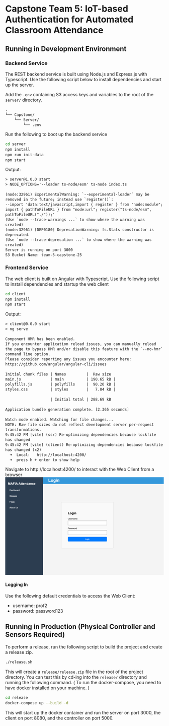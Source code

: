 # Capstone Team 5: IoT-based Authentication for Automated Classroom Attendance

## Running in Development Environment 

### Backend Service
The REST backend service is built using Node.js and Express.js with Typescript. 
Use the following script below to install dependencies and start up the server.

Add the `.env` containing S3 access keys and variables to the root of the `server/` directory.
```
.
└── Capstone/
    └── Server/
        └── .env
```

Run the following to boot up the backend service
```bash
cd server
npm install
npm run init-data
npm start
```

Output: 
```
> server@1.0.0 start
> NODE_OPTIONS='--loader ts-node/esm' ts-node index.ts

(node:32961) ExperimentalWarning: `--experimental-loader` may be removed in the future; instead use `register()`:
--import 'data:text/javascript,import { register } from "node:module"; import { pathToFileURL } from "node:url"; register("ts-node/esm", pathToFileURL("./"));'
(Use `node --trace-warnings ...` to show where the warning was created)
(node:32961) [DEP0180] DeprecationWarning: fs.Stats constructor is deprecated.
(Use `node --trace-deprecation ...` to show where the warning was created)
Server is running on port 3000
S3 Bucket Name: team-5-capstone-25
```

### Frontend Service
The web client is built on Angular with Typescript.
Use the following script to install dependencies and startup the web client

```bash
cd client
npm install
npm start
```

Output:
```
> client@0.0.0 start
> ng serve

Component HMR has been enabled.
If you encounter application reload issues, you can manually reload the page to bypass HMR and/or disable this feature with the `--no-hmr` command line option.
Please consider reporting any issues you encounter here: https://github.com/angular/angular-cli/issues

Initial chunk files | Names         |  Raw size
main.js             | main          | 190.65 kB | 
polyfills.js        | polyfills     |  90.20 kB | 
styles.css          | styles        |   7.84 kB | 

                    | Initial total | 288.69 kB

Application bundle generation complete. [2.365 seconds]

Watch mode enabled. Watching for file changes...
NOTE: Raw file sizes do not reflect development server per-request transformations.
9:45:42 PM [vite] (ssr) Re-optimizing dependencies because lockfile has changed
9:45:42 PM [vite] (client) Re-optimizing dependencies because lockfile has changed (x2)
  ➜  Local:   http://localhost:4200/
  ➜  press h + enter to show help
```

Navigate to http://localhost:4200/ to interact with the Web Client from a browser
![ui-example.png](ui-example.png)

#### Logging In
Use the following default credentials to access the Web Client:
- username: prof2
- password: password123

## Running in Production (Physical Controller and Sensors Required)
To perform a release, run the following script to build the project and create a release zip.
```bash
./release.sh
```

This will create a `release/release.zip` file in the root of the project directory. You can test this by cd-ing into the `release/` directory and running the following command. ( To run the docker-compose, you need to have docker installed on your machine. )
```bash
cd release
docker-compose up --build -d
```

This will start up the docker container and run the server on port 3000, the client on port 8080, and the controller on port 5000.